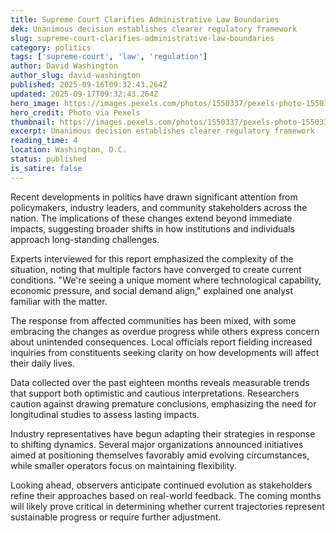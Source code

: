 ```yaml
---
title: Supreme Court Clarifies Administrative Law Boundaries
dek: Unanimous decision establishes clearer regulatory framework
slug: supreme-court-clarifies-administrative-law-boundaries
category: politics
tags: ['supreme-court', 'law', 'regulation']
author: David Washington
author_slug: david-washington
published: 2025-09-16T09:32:43.264Z
updated: 2025-09-17T09:32:43.264Z
hero_image: https://images.pexels.com/photos/1550337/pexels-photo-1550337.jpeg?auto=compress&cs=tinysrgb&w=1200
hero_credit: Photo via Pexels
thumbnail: https://images.pexels.com/photos/1550337/pexels-photo-1550337.jpeg?auto=compress&cs=tinysrgb&w=400
excerpt: Unanimous decision establishes clearer regulatory framework
reading_time: 4
location: Washington, D.C.
status: published
is_satire: false
---
```


Recent developments in politics have drawn significant attention from policymakers, industry leaders, and community stakeholders across the nation. The implications of these changes extend beyond immediate impacts, suggesting broader shifts in how institutions and individuals approach long-standing challenges.

Experts interviewed for this report emphasized the complexity of the situation, noting that multiple factors have converged to create current conditions. "We're seeing a unique moment where technological capability, economic pressure, and social demand align," explained one analyst familiar with the matter.

The response from affected communities has been mixed, with some embracing the changes as overdue progress while others express concern about unintended consequences. Local officials report fielding increased inquiries from constituents seeking clarity on how developments will affect their daily lives.

Data collected over the past eighteen months reveals measurable trends that support both optimistic and cautious interpretations. Researchers caution against drawing premature conclusions, emphasizing the need for longitudinal studies to assess lasting impacts.

Industry representatives have begun adapting their strategies in response to shifting dynamics. Several major organizations announced initiatives aimed at positioning themselves favorably amid evolving circumstances, while smaller operators focus on maintaining flexibility.

Looking ahead, observers anticipate continued evolution as stakeholders refine their approaches based on real-world feedback. The coming months will likely prove critical in determining whether current trajectories represent sustainable progress or require further adjustment.